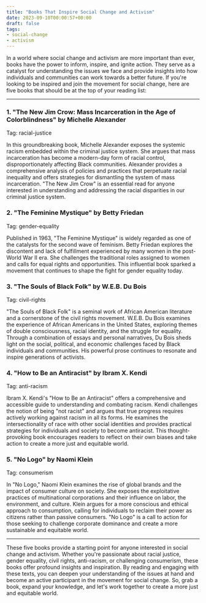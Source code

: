 ```yaml
---
title: "Books That Inspire Social Change and Activism"
date: 2023-09-10T00:00:57+00:00
draft: false
tags: 
- social-change
- activism
---
```


In a world where social change and activism are more important than ever, books have the power to inform, inspire, and ignite action. They serve as a catalyst for understanding the issues we face and provide insights into how individuals and communities can work towards a better future. If you're looking to be inspired and join the movement for social change, here are five books that should be at the top of your reading list:

---

### 1. "The New Jim Crow: Mass Incarceration in the Age of Colorblindness" by Michelle Alexander

Tag: racial-justice

In this groundbreaking book, Michelle Alexander exposes the systemic racism embedded within the criminal justice system. She argues that mass incarceration has become a modern-day form of racial control, disproportionately affecting Black communities. Alexander provides a comprehensive analysis of policies and practices that perpetuate racial inequality and offers strategies for dismantling the system of mass incarceration. "The New Jim Crow" is an essential read for anyone interested in understanding and addressing the racial disparities in our criminal justice system.

### 2. "The Feminine Mystique" by Betty Friedan

Tag: gender-equality

Published in 1963, "The Feminine Mystique" is widely regarded as one of the catalysts for the second wave of feminism. Betty Friedan explores the discontent and lack of fulfillment experienced by many women in the post-World War II era. She challenges the traditional roles assigned to women and calls for equal rights and opportunities. This influential book sparked a movement that continues to shape the fight for gender equality today.

### 3. "The Souls of Black Folk" by W.E.B. Du Bois

Tag: civil-rights

"The Souls of Black Folk" is a seminal work of African American literature and a cornerstone of the civil rights movement. W.E.B. Du Bois examines the experience of African Americans in the United States, exploring themes of double consciousness, racial identity, and the struggle for equality. Through a combination of essays and personal narratives, Du Bois sheds light on the social, political, and economic challenges faced by Black individuals and communities. His powerful prose continues to resonate and inspire generations of activists.

### 4. "How to Be an Antiracist" by Ibram X. Kendi

Tag: anti-racism

Ibram X. Kendi's "How to Be an Antiracist" offers a comprehensive and accessible guide to understanding and combating racism. Kendi challenges the notion of being "not racist" and argues that true progress requires actively working against racism in all its forms. He examines the intersectionality of race with other social identities and provides practical strategies for individuals and society to become antiracist. This thought-provoking book encourages readers to reflect on their own biases and take action to create a more just and equitable world.

### 5. "No Logo" by Naomi Klein

Tag: consumerism

In "No Logo," Naomi Klein examines the rise of global brands and the impact of consumer culture on society. She exposes the exploitative practices of multinational corporations and their influence on labor, the environment, and culture. Klein argues for a more conscious and ethical approach to consumption, calling for individuals to reclaim their power as citizens rather than passive consumers. "No Logo" is a call to action for those seeking to challenge corporate dominance and create a more sustainable and equitable world.

---

These five books provide a starting point for anyone interested in social change and activism. Whether you're passionate about racial justice, gender equality, civil rights, anti-racism, or challenging consumerism, these books offer profound insights and inspiration. By reading and engaging with these texts, you can deepen your understanding of the issues at hand and become an active participant in the movement for social change. So, grab a book, expand your knowledge, and let's work together to create a more just and equitable world.
